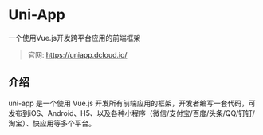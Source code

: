 # Uni-App

一个使用Vue.js开发跨平台应用的前端框架

> 官网: <https://uniapp.dcloud.io/>

## 介绍

uni-app 是一个使用 Vue.js 开发所有前端应用的框架，开发者编写一套代码，可发布到iOS、Android、H5、以及各种小程序（微信/支付宝/百度/头条/QQ/钉钉/淘宝）、快应用等多个平台。

